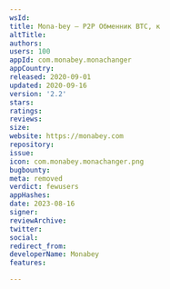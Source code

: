 ```yaml
---
wsId: 
title: Mona-bey – Р2Р Обменник ВTС, к
altTitle: 
authors: 
users: 100
appId: com.monabey.monachanger
appCountry: 
released: 2020-09-01
updated: 2020-09-16
version: '2.2'
stars: 
ratings: 
reviews: 
size: 
website: https://monabey.com
repository: 
issue: 
icon: com.monabey.monachanger.png
bugbounty: 
meta: removed
verdict: fewusers
appHashes: 
date: 2023-08-16
signer: 
reviewArchive: 
twitter: 
social: 
redirect_from: 
developerName: Monabey
features: 

---
```


